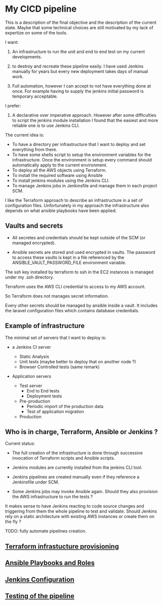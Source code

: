 # My CICD pipeline

This is a description of the final objective and the description of the current state. Maybe that some technical choices are still motivated by my lack of expertize on some of the tools. 

I want:

1. An infrastructure to run the unit and end to end test on my current developments.

1. to destroy and recreate these pipeline easily. I have used Jenkins manually for years but every new deployment takes days of manual work.

1. Full automation, however I can accept to not have everything done at once. For example having to supply the jenkins initial password is temporary acceptable. 

I prefer:

1. A declarative over imperative approach. However after some difficulties to script the jenkins module installation I found that the easiest and more reliable one is to use Jenkins CLI.

The current idea is:
- To have a directory per infrastructure that I want to deploy and set everything from there.
- To have some shells script to setup the environment variables for the infrastructure. Once the environment is setup every command should automatically apply to the current environment.
- To deploy all the AWS objects using Terraform.
- To install the required software using Ansible
- To install jenkins modules using the Jenkins CLI.
- To manage Jenkins jobs in Jenkinsfile and manage them in each project SCM.

I like the Terraform approach to describe an infrastructure in a set of configuration files. Unfortunately in my approach the infrastructure also depends on what ansible playbooks have been applied. 

## Vaults and secrets

- All secretes and credentials should be kept outside of the SCM (or managed encrypted).

- Ansible secrets are stored and used encrypted in vaults. The password to access these vaults is kept in a file referenced by the ANSIBLE_VAULT_PASSWORD_FILE environment variable.

The ssh key installed by terraform to ssh in the EC2 instances is managed under my .ssh directory.

Terraform uses the AWS CLI credential to access to my AWS account.

So Terraform does not manages secret information.

Every other secrets should be managed by ansible inside a vault. It includes the laravel configuration files which contains database credentials.

## Example of infrastructure

The minimal set of servers that I want to deploy is:

- a Jenkins CI server
	- Static Analysis
	- Unit tests (maybe better to deploy that on another node ?)
	- Browser Controlled tests (same remark)
		
- Application servers
	- Test server
		- End to End tests
		- Deployment tests
	- Pre-production
		- Periodic import of the production data
		- Test of application migration
	- Production

## Who is in charge, Terraform, Ansible or Jenkins ?

Current status:

- The full creation of the infrastructure is done through successive invocation of Terraform scripts and Ansible scripts.

- Jenkins modules are currently installed from the jenkins CLI tool.

- Jenkins pipelines are created manually even if they reference a Jenkinsfile under SCM. 

- Some Jenkins jobs may invoke Ansible again. Should they also provision the AWS infrastructure to run the tests ?

It makes sense to have Jenkins reacting to code source changes and triggering from them the whole pipeline to test and validate. Should Jenkins rely on a static architecture with existing AWS instances or create them on the fly ?

TODO: fully automate pipelines creation.



## [Terraform infrastucture provisioning](terraform.md)

## [Ansible Playbooks and Roles](ansible.md)

## [Jenkins Configuration](jenkins_configuration.md)

## [Testing of the pipeline](Testing_roles.md)